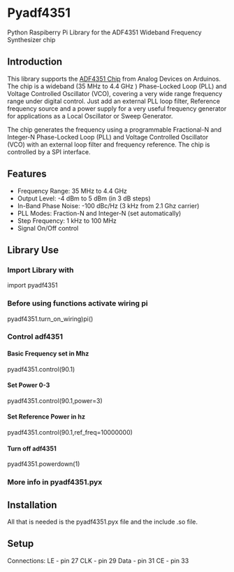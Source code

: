 # Pyadf4351
Python Raspiberry Pi Library for the ADF4351 Wideband Frequency Synthesizer chip

## Introduction

This library supports the [ADF4351 Chip](https://goo.gl/tkMjw6) from Analog Devices on Arduinos. The chip is a wideband (35 MHz to 4.4 GHz ) Phase-Locked Loop (PLL) and Voltage Controlled Oscillator (VCO), covering a very wide range frequency range
under digital control. Just add an external PLL loop filter, Reference frequency source and a power supply for a very useful 
frequency generator for applications as a Local Oscillator or Sweep Generator.  

The chip generates the frequency using a programmable Fractional-N and Integer-N Phase-Locked Loop (PLL) and Voltage Controlled Oscillator (VCO) with an external loop filter and frequency reference. The chip is controlled by 
a SPI interface.

## Features

+ Frequency Range: 35 MHz to 4.4 GHz
+ Output Level: -4 dBm to 5 dBm (in 3 dB steps) 
+ In-Band Phase Noise: -100 dBc/Hz (3 kHz from 2.1 Ghz carrier)
+ PLL Modes: Fraction-N and Integer-N (set automatically)
+ Step Frequency: 1 kHz to 100 MHz  
+ Signal On/Off control

## Library Use
### Import Library with 
import pyadf4351 
### Before using functions activate wiring pi
pyadf4351.turn_on_wiring)pi()
### Control adf4351 
#### Basic Frequency set in Mhz  
pyadf4351.control(90.1)
#### Set Power 0-3
pyadf4351.control(90.1,power=3)
#### Set Reference Power in hz 
pyadf4351.control(90.1,ref_freq=10000000)
#### Turn off adf4351 
pyadf4351.powerdown(1)
### More info in pyadf4351.pyx

## Installation
All that is needed is the pyadf4351.pyx file and the include .so file.

## Setup 
Connections:
LE - pin 27
CLK - pin 29
Data - pin 31
CE - pin 33
